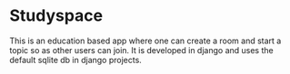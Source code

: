 # Studyspace
This is an education based app where one can create a room and start a topic so as other users can join. It is developed in django and uses the default sqlite db in django projects. 
